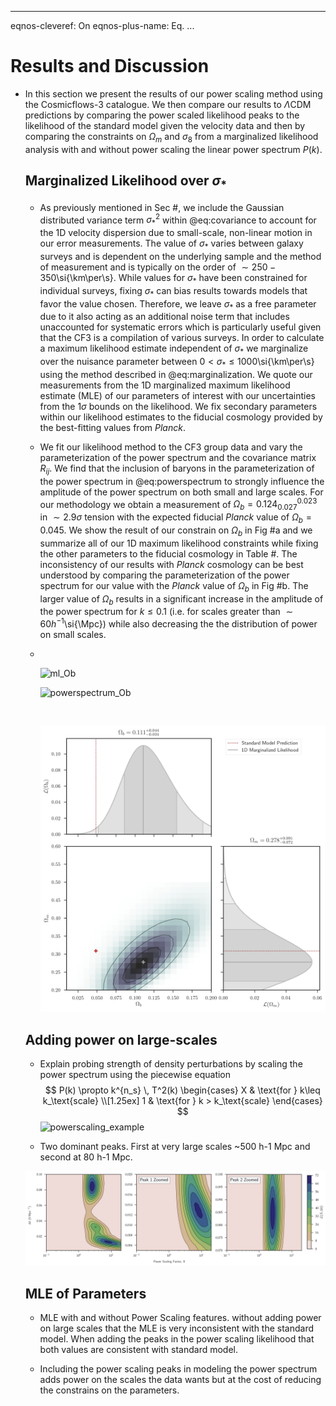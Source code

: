 

------

eqnos-cleveref: On
eqnos-plus-name: Eq.
...



# Results and Discussion

- In this section we present the results of our power scaling method using the Cosmicflows-3 catalogue. We then compare our results to $\Lambda\text{CDM}$ predictions by comparing the power scaled likelihood peaks to the likelihood of the standard model given the velocity data and then by comparing the constraints on $\Omega_m$ and $\sigma_8$ from a marginalized likelihood analysis with and without power scaling the linear power spectrum $P(k)$.

  ## Marginalized Likelihood over $\sigma_*$

  - As previously mentioned in Sec #, we include the Gaussian distributed variance term $\sigma_*^2$ within @eq:covariance to account for the 1D velocity dispersion due to small-scale, non-linear motion in our error measurements. The value of $\sigma_*$ varies between galaxy surveys and is dependent on the underlying sample and the method of measurement and is typically on the order of $\sim 250-350$\si{\km\per\s}. While values for $\sigma_*$ have been constrained for individual surveys, fixing $\sigma_*$ can bias results towards models that favor the value chosen. Therefore, we leave $\sigma_*$ as a free parameter due to it also acting as an additional noise term that includes unaccounted for systematic errors which is particularly useful given that the CF3 is a compilation of various surveys. In order to calculate a maximum likelihood estimate independent of $\sigma_*$ we marginalize over the nuisance parameter between $0 < \sigma_* \leq 1000$\si{\km\per\s} using the method described in @eq:marginalization. We quote our measurements from the 1D marginalized maximum likelihood estimate (MLE) of our parameters of interest with our uncertainties from the $1\sigma$ bounds on the likelihood. We fix secondary parameters within our likelihood estimates to the fiducial cosmology provided by the best-fitting values from _Planck_.

  - We fit our likelihood method to the CF3 group data and vary the parameterization of the power spectrum and the covariance matrix $R_{ij}$. We find that the inclusion of baryons in the parameterization of the power spectrum in @eq:powerspectrum to strongly influence the amplitude of the power spectrum on both small and large scales. For our methodology we obtain a measurement of $\Omega_b =  0.124_{0.027}^{0.023}$ in $\sim 2.9\sigma$  tension with the expected fiducial _Planck_ value of $\Omega_b = 0.045$. We show the result of our constrain on $\Omega_b$ in Fig #a and we summarize all of our 1D maximum likelihood constraints while fixing the other parameters to the fiducial cosmology in Table #. The inconsistency of our results with _Planck_ cosmology can be best understood by comparing the parameterization of the power spectrum for our value with the _Planck_ value of $\Omega_b$ in Fig #b. The larger value of $\Omega_b$ results in a significant increase in the amplitude of the power spectrum for $k\leq 0.1$ (i.e. for scales greater than $\sim 60 h^{-1}$\si{\Mpc}) while also decreasing the the distribution of power on small scales.

  - ​

    ![ml_Ob](/home/kdbarajas/GitHub/cosmology-thesis/images/ml_Ob.png)

    ![powerspectrum_Ob](/home/kdbarajas/GitHub/cosmology-thesis/images/powerspectrum_Ob.png)

    ​

    ![ml_OmOb_standard](../images/ml_OmOb_standard.png)


  ## Adding power on large-scales

  - Explain probing strength of density perturbations by scaling the power spectrum using the piecewise equation
    $$
    P(k) \propto k^{n_s} \, T^2(k)
    \begin{cases}
    X  & \text{for } k\leq k_\text{scale} \\[1.25ex]
    1 & \text{for } k > k_\text{scale}
    \end{cases}
    $$
    ![powerscaling_example](/home/kdbarajas/GitHub/cosmology-thesis/images/powerscaling_example.png)

  - Two dominant peaks. First at very large scales ~500 h-1 Mpc and second at 80 h-1 Mpc. 

  ![powerscaling](../images/powerscaling.png)

  ## MLE of Parameters

  - MLE with and without Power Scaling features. without adding power on large scales that the MLE is very inconsistent with the standard model. When adding the peaks in the power scaling likelihood that both values are consistent with standard model.

  - Including the power scaling peaks in modeling the power spectrum adds power on the scales the data wants but at the cost of reducing the constrains on the parameters.

    ​

    ​


